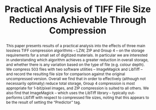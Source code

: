 ---
abstract: This paper presents results of a practical analysis into the effects of
  three main lossless TIFF compression algorithms – LZW, ZIP and Group 4 – on the
  storage requirements for a small set of digitized materials. In particular we are
  interested in understanding which algorithm achieves a greater reduction in overall
  storage, and whether there is any variation based on the type of file (e.g. colour
  depth). We compress 503 files with two software utilities – ImageMagick and LibTiff
  – and record the resulting file size for comparison against the original uncompressed
  version. Overall we find that in order to effectively (although not necessarily
  optimally) reduce total storage, Group 4 compression is most appropriate for 1-bit/pixel
  images, and ZIP compression is suited to all others. We also find that ImageMagick
  – which uses the LibTiff library – typically out-performs LibTiff with respect to
  compressed file sizes, noting that this appears to be the result of setting the
  “Predictor” tag.
creators:
- May, Peter
- Davies, Kevin
date: null
document_url: https://services.phaidra.univie.ac.at/api/object/o:503166/download
grand_parent: iPRES
institutions: []
keywords: []
landing_page_url: https://phaidra.univie.ac.at/o:503166
language: eng
layout: publication
license: CC BY-NC-SA 3.0 AT
notes_url: null
parent: iPRES 2016
publication_type: paper
size: 480166
slides_url: null
source_name: iPRES
title: Practical Analysis of TIFF File Size Reductions Achievable Through Compression
year: 2016
---